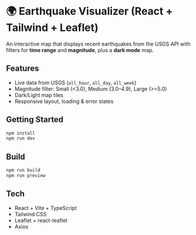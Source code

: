 
# 🌍 Earthquake Visualizer (React + Tailwind + Leaflet)

An interactive map that displays recent earthquakes from the USGS API with filters for **time range** and **magnitude**, plus a **dark mode** map.

## Features
- Live data from USGS (`all_hour`, `all_day`, `all_week`)
- Magnitude filter: Small (<3.0), Medium (3.0–4.9), Large (>=5.0)
- Dark/Light map tiles
- Responsive layout, loading & error states

## Getting Started
```bash
npm install
npm run dev
```

## Build
```bash
npm run build
npm run preview
```

## Tech
- React + Vite + TypeScript
- Tailwind CSS
- Leaflet + react-leaflet
- Axios
